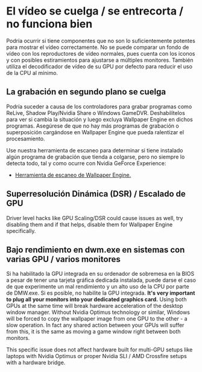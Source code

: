 # El vídeo se cuelga / se entrecorta / no funciona bien

Podría ocurrir si tiene componentes que no son lo suficientemente potentes para mostrar el vídeo correctamente. No se puede comparar un fondo de vídeo con los reproductores de vídeo normales, pues cuenta con los iconos y con posibles estiramientos para ajustarse a múltiples monitores. También utiliza el decodificador de vídeo de su GPU por defecto para reducir el uso de la CPU al mínimo.

## La grabación en segundo plano se cuelga
Podría suceder a causa de los controladores para grabar programas como ReLive, Shadow Play/Nvidia Share o Windows GameDVR. Deshabilítelos para ver si cambia la situación y luego excluya Wallpaper Engine en dichos programas. Asegúrese de que no hay más programas de grabación o superposición cargándose en Wallpaper Engine que pueda ralentizar el procesamiento.

Use nuestra herramienta de escaneo para determinar si tiene instalado algún programa de grabación que tienda a colgarse, pero no siempre lo detecta todo, tal y como ocurre con Nvidia GeForce Experience:

* [Herramienta de escaneo de Wallpaper Engine.](/debug/scantool.html)

## Superresolución Dinámica (DSR) / Escalado de GPU
Driver level hacks like GPU Scaling/DSR could cause issues as well, try disabling them and if that helps, disable them for Wallpaper Engine specifically.

## Bajo rendimiento en dwm.exe en sistemas con varias GPU / varios monitores
Si ha habilitado la GPU integrada en su ordenador de sobremesa en la BIOS a pesar de tener una tarjeta gráfica dedicada instalada, puede darse el caso de que experimente un mal rendimiento y un alto uso de la CPU por parte de DMW.exe. Si es posible, no habilite la GPU integrada. **It's very important to plug all your monitors into your dedicated graphics card.** Using both GPUs at the same time will break hardware acceleration of the desktop window manager. Without Nvidia Optimus technology or similar, Windows will be forced to copy the wallpaper image from one GPU to the other - a slow operation. In fact any shared action between your GPUs will suffer from this, it is the same as moving a game window right between both monitors.

This specific issue does not affect hardware built for multi-GPU setups like laptops with Nvidia Optimus or proper Nvidia SLI / AMD Crossfire setups with a hardware bridge.